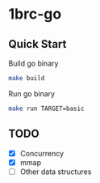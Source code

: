 # 1brc-go


## Quick Start

Build go binary
```sh
make build
```

Run go binary
```sh
make run TARGET=basic
```

## TODO
- [x] Concurrency
- [x] mmap
- [ ] Other data structures
